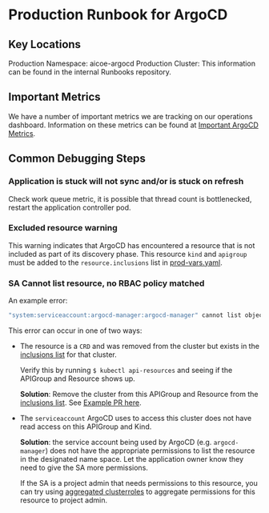 # Production Runbook for ArgoCD

## Key Locations

Production Namespace: aicoe-argocd
Production Cluster: This information can be found in the internal Runbooks repository.

## Important Metrics

We have a number of important metrics we are tracking on our operations dashboard.
Information on these metrics can be found at [Important ArgoCD Metrics](docs/argocd_metrics.md).

## Common Debugging Steps

### Application is stuck will not sync and/or is stuck on refresh

Check work queue metric, it is possible that thread count is bottlenecked,
restart the application controller pod.

### Excluded resource warning

This warning indicates that ArgoCD has encountered a resource that is not included as
part of its discovery phase. This resource `kind` and `apigroup` must be added to
the `resource.inclusions` list in [prod-vars.yaml](https://github.com/AICoE/aicoe-cd/blob/master/vars/prod-vars.yaml).

### SA Cannot list resource, no RBAC policy matched

An example error:

```bash
"system:serviceaccount:argocd-manager:argocd-manager" cannot list objectbucketclaims.objectbucket.io in the namespace "example-ns": no RBAC policy matched
```

This error can occur in one of two ways:

- The resource is a `CRD` and was removed from the cluster but exists in the [inclusions list](manifests/overlays/prod/configs/argo_cm/resource.inclusions)
for that cluster.

    Verify this by running `$ kubectl api-resources` and seeing if the APIGroup and Resource shows up.

    **Solution**:
    Remove the cluster from this APIGroup and Resource from the [inclusions list](manifests/overlays/prod/configs/argo_cm/resource.inclusions).
    See [Example PR here](https://github.com/AICoE/aicoe-cd/pull/173#event-3979099664).


- The `serviceaccount` ArgoCD uses to access this cluster does not have read access on this APIGroup and Kind.

    **Solution**:
    the service account being used by ArgoCD (e.g. `argocd-manager`) does not have the appropriate permissions
    to list the resource in the designated name space. Let the application owner know they need to give the SA more permissions.

    If the SA is a project admin that needs permissions to this resource, you can try using [aggregated clusterroles](https://kubernetes.io/docs/reference/access-authn-authz/rbac/#aggregated-clusterroles)
    to aggregate permissions for this resource to project admin.
